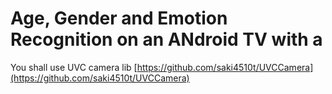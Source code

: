 # Age, Gender and Emotion Recognition on an ANdroid TV with a 

You shall use UVC camera lib [https://github.com/saki4510t/UVCCamera](https://github.com/saki4510t/UVCCamera)
